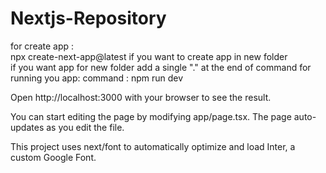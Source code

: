 # Nextjs-Repository
for create app :
<br>
npx create-next-app@latest 
if you want to create app in new folder
<br>
if you want app for new folder add  a single "." at the end of command
for running you app:
command : npm  run dev

Open http://localhost:3000 with your browser to see the result.

You can start editing the page by modifying app/page.tsx. The page auto-updates as you edit the file.

This project uses next/font to automatically optimize and load Inter, a custom Google Font.
